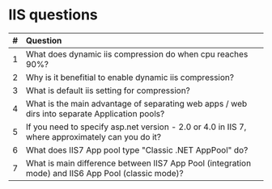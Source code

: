 # IIS questions

| #   | Question                                                                                           |
| :-- | :------------------------------------------------------------------------------------------------- |
| 1   | What does dynamic iis compression do when cpu reaches 90%?                                         |
| 2   | Why is it benefitial to enable dynamic iis compression?                                            |
| 3   | What is default iis setting for compression?                                                       |
| 4   | What is the main advantage of separating web apps / web dirs into separate Application pools?      |
| 5   | If you need to specify asp.net version - 2.0 or 4.0 in IIS 7, where approximately can you do it?   |
| 6   | What does IIS7 App pool type "Classic .NET AppPool" do?                                            |
| 7   | What is main difference between IIS7 App Pool (integration mode) and IIS6 App Pool (classic mode)? |
